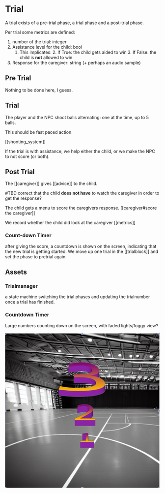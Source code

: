 # Trial

A trial exists of a pre-trial phase, a trial phase and a post-trial phase.

Per trial some metrics are defined:

1. number of the trial: integer
2. Assistance level for the child: bool
	1. This implicates:
		2. If True: the child gets aided to win
		3. If False: the child is **not** allowed to win
3. Response for the caregiver: string (+ perhaps an audio sample)

## Pre Trial

Nothing to be done here, I guess.

## Trial

The player and the NPC shoot balls alternating: one at the time, up to 5 balls. 

This should be fast paced action.

[[shooting_system]]

If the trial is with assistance, we help either the child, or we make the NPC to not score (or both).

## Post Trial

The [[caregiver]] gives [[advice]] to the child. 

#TBD correct that the child **does not have** to watch the caregiver in order to get the response?



The child gets a menu to score the caregivers response. [[caregiver#score the caregiver]]

We record whether the child did look at the caregiver [[metrics]]

### Count-down Timer

after giving the score, a countdown is shown on the screen, indicating that the new trial is getting started. We move up one trial in the [[trialblock]] and set the phase to pretrial again.

## Assets

### Trialmanager

a state machine switching the trial phases and updating the trialnumber once a trial has finished.

### Countdown Timer

Large numbers counting down on the screen, with faded lights/foggy view?

![countdown_timer](./imgs/countdown_timer.png)

